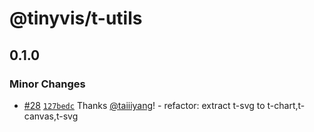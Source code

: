 # @tinyvis/t-utils

## 0.1.0

### Minor Changes

- [#28](https://github.com/taiiiyang/TinyVis/pull/28) [`127bedc`](https://github.com/taiiiyang/TinyVis/commit/127bedc9f4ea86d55f4a31f3dbe3c6cd4980096f) Thanks [@taiiiyang](https://github.com/taiiiyang)! - refactor: extract t-svg to t-chart,t-canvas,t-svg
